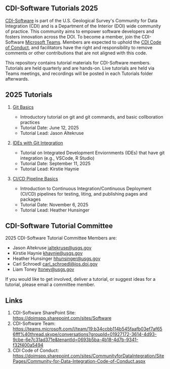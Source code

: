 ## CDI-Software Tutorials 2025

[CDI-Software][1] is part of the U.S. Geological Survey's Community for Data Integration (CDI) and is a Department of the Interior (DOI) wide community of practice. This community aims to empower software developers and fosters innovation across the DOI. To become a member, join the CDI-Software [Microsoft Teams][2]. Members are expected to uphold the [CDI Code of Conduct][3], and facilitators have the right and responsibility to remove comments or other contributions that are not aligned with this code.

This repository contains tutorial materials for CDI-Software members. Tutorials are held quarterly and are hands-on. Live tutorials are held via Teams meetings, and recordings will be posted in each Tutorials folder afterwards.

## 2025 Tutorials

1. [Git Basics](./git-basics/)

   - Introductory tutorial on git and git commands, and basic collboration practices
   - Tutorial Date: June 12, 2025
   - Tutorial Lead: Jason Altekruse

2. [IDEs with Git Integration](./ides/)

   - Tutorial on Integrated Development Enviornments (IDEs) that have git integration (e.g., VSCode, R Studio)
   - Tutorial Date: September 11, 2025
   - Tutorial Lead: Kirstie Haynie

3. [CI/CD Pipeline Basics](./ci-cd-pipelines/)
   - Introduction to Continuous Integration/Continuous Deployment (CI/CD) pipelines for testing, liting, and publishing pages and packages
   - Tutorial Date: November 6, 2025
   - Tutorial Lead: Heather Hunsinger

## CDI-Software Tutorial Committee

2025 CDI-Software Tutorial Committee Members are:

- Jason Altekruse <jaltekruse@usgs.gov>
- Kirstie Haynie <khaynie@usgs.gov>
- Heather Hunsinger <hhunsinger@usgs.gov>
- Carl Schroedl <carl_schroedl@ios.doi.gov>
- Liam Toney <ltoney@usgs.gov>

If you would like to get involved, deliver a tutorial, or suggest ideas for a tutorial, please email a committee member.

## Links

[1]: https://doimspp.sharepoint.com/sites/Software
[2]: https://teams.microsoft.com/l/team/19:b34ccbb114b545faafb03ef7af656fff%40thread.skype/conversations?groupId=01927172-3614-4d93-9cbe-6e7c31ad371e&tenantId=0693b5ba-4b18-4d7b-9341-f32f400a5494
[3]: https://doimspp.sharepoint.com/sites/CommunityforDataIntegration/SitePages/Community-for-Data-Integration-Code-of-Conduct.aspx

1. CDI-Software SharePoint Site: https://doimspp.sharepoint.com/sites/Software
2. CDI-Software Team: https://teams.microsoft.com/l/team/19:b34ccbb114b545faafb03ef7af656fff%40thread.skype/conversations?groupId=01927172-3614-4d93-9cbe-6e7c31ad371e&tenantId=0693b5ba-4b18-4d7b-9341-f32f400a5494
3. CDI Code of Conduct: https://doimspp.sharepoint.com/sites/CommunityforDataIntegration/SitePages/Community-for-Data-Integration-Code-of-Conduct.aspx
